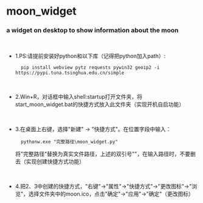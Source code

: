 # moon_widget

### a widget on desktop to show information about the moon

<br>

- 1.PS:请提前安装好python和以下库（记得把python加入path）:

        pip install webview pytz requests pywin32 geoip2 -i https://pypi.tuna.tsinghua.edu.cn/simple

<br>

- 2.Win+R，对话框中输入shell:startup打开文件夹，将start_moon_widget.bat的快捷方式放入此文件夹（实现开机自启功能）

<br>

- 3.在桌面上右键，选择"新建" -> "快捷方式"。在位置字段中输入：

	    pythonw.exe "完整路径\moon_widget.py"

    将"完整路径"替换为真实文件路径，上述的双引号""，在输入路径时，不要删去（实现创建快捷方式功能）

<br>

- 4.把2、3中创建的快捷方式，"右键"->"属性"->"快捷方式"->"更改图标"->"浏览"，选择文件夹中的moon.ico，点击"确定"->"应用"->"确定"（更改图标）